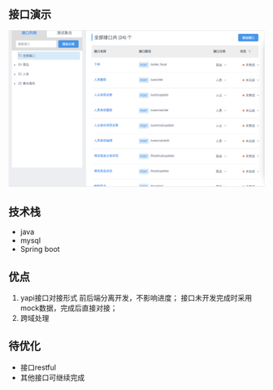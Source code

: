 ## 接口演示
![img](./img/interface.png)


## 技术栈
- java
- mysql
- Spring boot

## 优点
1. yapi接口对接形式
    前后端分离开发，不影响进度；
    接口未开发完成时采用mock数据，完成后直接对接；
2. 跨域处理

## 待优化
- 接口restful
- 其他接口可继续完成